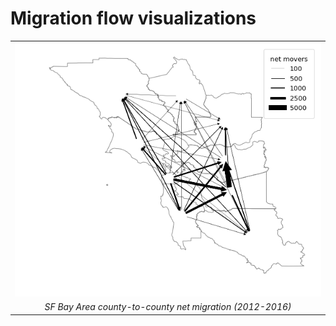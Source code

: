 # Migration flow visualizations
|   |
| :--: |
| ![](/images/sfbay_net_migration.png) |
| *SF Bay Area county-to-county net migration (2012-2016)* |

